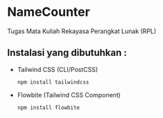 # NameCounter
Tugas Mata Kuliah Rekayasa Perangkat Lunak (RPL)
## Instalasi yang dibutuhkan :
- Tailwind CSS (CLI/PostCSS)
  ```shell
  npm install tailwindcss
  ```
- Flowbite (Tailwind CSS Component)
  ```shell
  npm install flowbite
  ```
